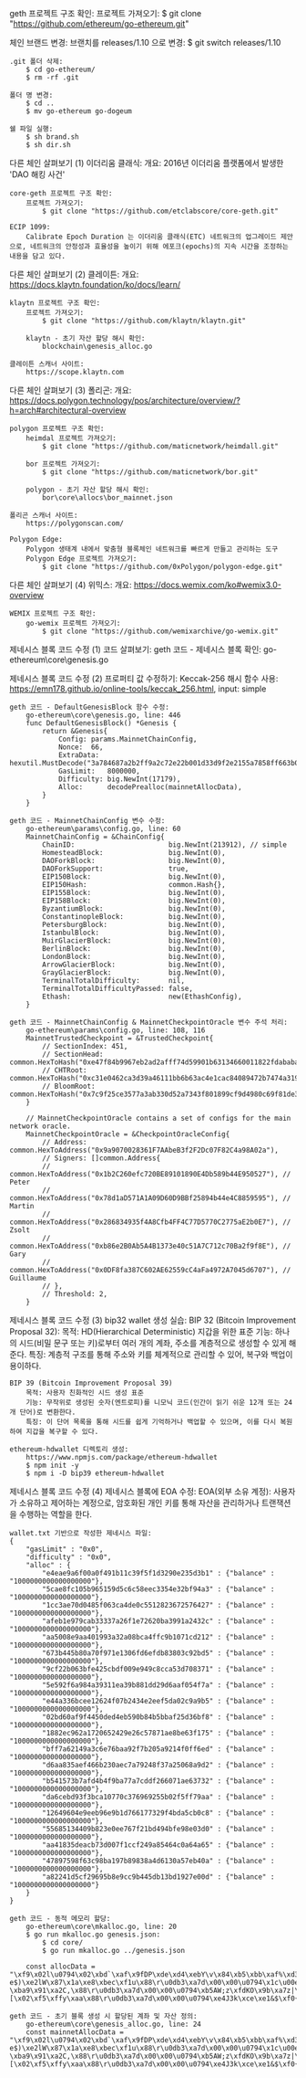 geth 프로젝트 구조 확인:
    프로젝트 가져오기:
        $ git clone "https://github.com/ethereum/go-ethereum.git"
        
체인 브랜드 변경:
    브랜치를 releases/1.10 으로 변경:
        $ git switch releases/1.10

    .git 폴더 삭제:
        $ cd go-ethereum/
        $ rm -rf .git

    폴더 명 변경:
        $ cd ..
        $ mv go-ethereum go-dogeum

    쉘 파일 실행:
        $ sh brand.sh
        $ sh dir.sh

다른 체인 살펴보기 (1) 이더리움 클래식:
    개요:
        2016년 이더리움 플랫폼에서 발생한 'DAO 해킹 사건'

    core-geth 프로젝트 구조 확인:
        프로젝트 가져오기:
            $ git clone "https://github.com/etclabscore/core-geth.git"

    ECIP 1099: 
        Calibrate Epoch Duration 는 이더리움 클래식(ETC) 네트워크의 업그레이드 제안으로, 네트워크의 안정성과 효율성을 높이기 위해 에포크(epochs)의 지속 시간을 조정하는 내용을 담고 있다.

다른 체인 살펴보기 (2) 클레이튼:
    개요:
        https://docs.klaytn.foundation/ko/docs/learn/

    klaytn 프로젝트 구조 확인:
        프로젝트 가져오기:
            $ git clone "https://github.com/klaytn/klaytn.git"

        klaytn - 초기 자산 할당 해시 확인:
            blockchain\genesis_alloc.go    

    클레이튼 스캐너 사이트:
        https://scope.klaytn.com

다른 체인 살펴보기 (3) 폴리곤:
    개요:
        https://docs.polygon.technology/pos/architecture/overview/?h=arch#architectural-overview

    polygon 프로젝트 구조 확인:
        heimdal 프로젝트 가져오기:
            $ git clone "https://github.com/maticnetwork/heimdall.git"
        
        bor 프로젝트 가져오기:
            $ git clone "https://github.com/maticnetwork/bor.git"

        polygon - 초기 자산 할당 해시 확인:
            bor\core\allocs\bor_mainnet.json

    폴리곤 스캐너 사이트:
        https://polygonscan.com/

    Polygon Edge:
        Polygon 생태계 내에서 맞춤형 블록체인 네트워크를 빠르게 만들고 관리하는 도구
        Polygon Edge 프로젝트 가져오기:
            $ git clone "https://github.com/0xPolygon/polygon-edge.git"

다른 체인 살펴보기 (4) 위믹스:
    개요:
        https://docs.wemix.com/ko#wemix3.0-overview

    WEMIX 프로젝트 구조 확인:
        go-wemix 프로젝트 가져오기:
            $ git clone "https://github.com/wemixarchive/go-wemix.git"
    
제네시스 블록 코드 수정 (1) 코드 살펴보기:
    geth 코드 - 제네시스 블록 확인:
        go-ethereum\core\genesis.go
    
제네시스 블록 코드 수정 (2) 프로퍼티 값 수정하기:
    Keccak-256 해시 함수 사용:
        https://emn178.github.io/online-tools/keccak_256.html, input: simple

    geth 코드 - DefaultGenesisBlock 함수 수정:
        go-ethereum\core\genesis.go, line: 446
        func DefaultGenesisBlock() *Genesis {
            return &Genesis{
                Config: params.MainnetChainConfig,
                Nonce:  66,
                ExtraData:  hexutil.MustDecode("3a784687a2b2ff9a2c72e22b001d33d9f2e2155a7858ff663b0990d35f14745d"),
                GasLimit:   8000000,
                Difficulty: big.NewInt(17179),
                Alloc:      decodePrealloc(mainnetAllocData),
            }
        }

    geth 코드 - MainnetChainConfig 변수 수정:
        go-ethereum\params\config.go, line: 60
        MainnetChainConfig = &ChainConfig{
            ChainID:                       big.NewInt(213912), // simple
            HomesteadBlock:                big.NewInt(0),
            DAOForkBlock:                  big.NewInt(0),
            DAOForkSupport:                true,
            EIP150Block:                   big.NewInt(0),
            EIP150Hash:                    common.Hash{},
            EIP155Block:                   big.NewInt(0),
            EIP158Block:                   big.NewInt(0),
            ByzantiumBlock:                big.NewInt(0),
            ConstantinopleBlock:           big.NewInt(0),
            PetersburgBlock:               big.NewInt(0),
            IstanbulBlock:                 big.NewInt(0),
            MuirGlacierBlock:              big.NewInt(0),
            BerlinBlock:                   big.NewInt(0),
            LondonBlock:                   big.NewInt(0),
            ArrowGlacierBlock:             big.NewInt(0),
            GrayGlacierBlock:              big.NewInt(0),
            TerminalTotalDifficulty:       nil,
            TerminalTotalDifficultyPassed: false,
            Ethash:                        new(EthashConfig),
        }

    geth 코드 - MainnetChainConfig & MainnetCheckpointOracle 변수 주석 처리:
        go-ethereum\params\config.go, line: 108, 116
        MainnetTrustedCheckpoint = &TrustedCheckpoint{
            // SectionIndex: 451,
            // SectionHead:  common.HexToHash("0xe47f84b9967eb2ad2afff74d59901b63134660011822fdababaf8fdd18a75aa6"),
            // CHTRoot:      common.HexToHash("0xc31e0462ca3d39a46111bb6b63ac4e1cac84089472b7474a319d582f72b3f0c0"),
            // BloomRoot:    common.HexToHash("0x7c9f25ce3577a3ab330d52a7343f801899cf9d4980c69f81de31ccc1a055c809"),
        }

        // MainnetCheckpointOracle contains a set of configs for the main network oracle.
        MainnetCheckpointOracle = &CheckpointOracleConfig{
            // Address: common.HexToAddress("0x9a9070028361F7AAbeB3f2F2Dc07F82C4a98A02a"),
            // Signers: []common.Address{
            // 	common.HexToAddress("0x1b2C260efc720BE89101890E4Db589b44E950527"), // Peter
            // 	common.HexToAddress("0x78d1aD571A1A09D60D9BBf25894b44e4C8859595"), // Martin
            // 	common.HexToAddress("0x286834935f4A8Cfb4FF4C77D5770C2775aE2b0E7"), // Zsolt
            // 	common.HexToAddress("0xb86e2B0Ab5A4B1373e40c51A7C712c70Ba2f9f8E"), // Gary
            // 	common.HexToAddress("0x0DF8fa387C602AE62559cC4aFa4972A7045d6707"), // Guillaume
            // },
            // Threshold: 2,
        }

제네시스 블록 코드 수정 (3) bip32 wallet 생성 실습:
    BIP 32 (Bitcoin Improvement Proposal 32):
        목적: HD(Hierarchical Deterministic) 지갑을 위한 표준
        기능: 하나의 시드(비밀 문구 또는 키)로부터 여러 개의 계좌, 주소를 계층적으로 생성할 수 있게 해준다.
        특징: 계층적 구조를 통해 주소와 키를 체계적으로 관리할 수 있어, 복구와 백업이 용이하다.
    
    BIP 39 (Bitcoin Improvement Proposal 39)
        목적: 사용자 친화적인 시드 생성 표준
        기능: 무작위로 생성된 숫자(엔트로피)를 니모닉 코드(인간이 읽기 쉬운 12개 또는 24개 단어)로 변환한다.
        특징: 이 단어 목록을 통해 시드를 쉽게 기억하거나 백업할 수 있으며, 이를 다시 복원하여 지갑을 복구할 수 있다.
    
    ethereum-hdwallet 디렉토리 생성:
        https://www.npmjs.com/package/ethereum-hdwallet
        $ npm init -y
        $ npm i -D bip39 ethereum-hdwallet

제네시스 블록 코드 수정 (4) 제네시스 블록에 EOA 수정:
    EOA(외부 소유 계정):
        사용자가 소유하고 제어하는 계정으로, 암호화된 개인 키를 통해 자산을 관리하거나 트랜잭션을 수행하는 역할을 한다.

    wallet.txt 기반으로 작성한 제네시스 파일:
    {
        "gasLimit" : "0x0",
        "difficulty" : "0x0",
        "alloc" : {
            "e4eae9a6f00a0f491b11c39f5f1d3290e235d3b1" : {"balance" : "1000000000000000000"},
            "5cae8fc105b965159d5c6c58eec3354e32bf94a3" : {"balance" : "1000000000000000000"},
            "1cc3ae70d0485f063ca4de0c5512823672576427" : {"balance" : "1000000000000000000"},
            "afeb1e979cab33337a26f1e72620ba3991a2432c" : {"balance" : "1000000000000000000"},
            "aa5008e9aa401993a32a08bca4ffc9b1071cd212" : {"balance" : "1000000000000000000"},
            "673b445b80a70f971e1306fd6efdb83803c92bd5" : {"balance" : "1000000000000000000"},
            "9cf22b063bfe425cbdf009e949c8cca53d708371" : {"balance" : "1000000000000000000"},
            "5e592f6a984a39311ea39b881dd29d6aaf054f7a" : {"balance" : "1000000000000000000"},
            "e44a336bcee12624f07b2434e2eef5da02c9a9b5" : {"balance" : "1000000000000000000"},
            "02bd60af9f4450ded4eb590b84b5bbaf25d36bf8" : {"balance" : "1000000000000000000"},
            "1882ec962a1720652429e26c57871ae8be63f175" : {"balance" : "1000000000000000000"},
            "bff7a62149a3c6e76baa92f7b205a9214f0ff6ed" : {"balance" : "1000000000000000000"},
            "d6aa835aef466b230aec7a79248f37a25068a9d2" : {"balance" : "1000000000000000000"},
            "b541573b7afd4b4f9ba77a7cddf266071ae63732" : {"balance" : "1000000000000000000"},
            "da6cebd93f3bca10770c376969255b02f5ff79aa" : {"balance" : "1000000000000000000"},
            "12649604e9eeb96e9b1d766177329f4bda5cb0c8" : {"balance" : "1000000000000000000"},
            "55685134409b823e0ee767f21bd494bfe98e03d0" : {"balance" : "1000000000000000000"},
            "aa41835deacb73d007f1ccf249a85464c0a64a65" : {"balance" : "1000000000000000000"},
            "47897598f63c98ba197b89838a4d6130a57eb40a" : {"balance" : "1000000000000000000"},
            "a82241d5cf29695b8e9cc9b445db13bd1927e00d" : {"balance" : "1000000000000000000"}
        }
    }

    geth 코드 - 동적 메모리 할당:
        go-ethereum\core\mkalloc.go, line: 20
        $ go run mkalloc.go genesis.json:
            $ cd core/
            $ go run mkalloc.go ../genesis.json

        const allocData = "\xf9\x02l\u0794\x02\xbd`\xaf\x9fDP\xde\xd4\xebY\v\x84\xb5\xbb\xaf%\xd3k\xf8\x88\r\u0db3\xa7d\x00\x00\u0794\x12d\x96\x04\xe9\xee\xb9n\x9b\x1dvaw2\x9fK\xda\\\xb0\u0208\r\u0db3\xa7d\x00\x00\u0794\x18\x82\xec\x96*\x17 e$)\xe2lW\x87\x1a\xe8\xbec\xf1u\x88\r\u0db3\xa7d\x00\x00\u0794\x1c\u00eep\xd0H_\x06<\xa4\xde\fU\x12\x826rWd'\x88\r\u0db3\xa7d\x00\x00\u0794G\x89u\x98\xf6<\x98\xba\x19{\x89\x83\x8aMa0\xa5~\xb4\n\x88\r\u0db3\xa7d\x00\x00\u0794UhQ4@\x9b\x82>\x0e\xe7g\xf2\x1b\u0514\xbf\xe9\x8e\x03\u0408\r\u0db3\xa7d\x00\x00\u0794\\\xae\x8f\xc1\x05\xb9e\x15\x9d\\lX\xee\xc35N2\xbf\x94\xa3\x88\r\u0db3\xa7d\x00\x00\u0794^Y/j\x98J91\x1e\xa3\x9b\x88\x1d\u049dj\xaf\x05Oz\x88\r\u0db3\xa7d\x00\x00\u0794g;D[\x80\xa7\x0f\x97\x1e\x13\x06\xfdn\xfd\xb88\x03\xc9+\u0548\r\u0db3\xa7d\x00\x00\u0794\x9c\xf2+\x06;\xfeB\\\xbd\xf0\t\xe9I\xc8\u0325=p\x83q\x88\r\u0db3\xa7d\x00\x00\u0794\xa8\"A\xd5\xcf)i[\x8e\x9c\u0274E\xdb\x13\xbd\x19'\xe0\r\x88\r\u0db3\xa7d\x00\x00\u0794\xaaA\x83]\xea\xcbs\xd0\a\xf1\xcc\xf2I\xa8Td\xc0\xa6Je\x88\r\u0db3\xa7d\x00\x00\u0794\xaaP\b\xe9\xaa@\x19\x93\xa3*\b\xbc\xa4\xff\u0271\a\x1c\xd2\x12\x88\r\u0db3\xa7d\x00\x00\u0794\xaf\xeb\x1e\x97\x9c\xab33z&\xf1\xe7& \xba9\x91\xa2C,\x88\r\u0db3\xa7d\x00\x00\u0794\xb5AW;z\xfdKO\x9b\xa7z|\xdd\xf2f\a\x1a\xe672\x88\r\u0db3\xa7d\x00\x00\u0794\xbf\xf7\xa6!I\xa3\xc6\xe7k\xaa\x92\xf7\xb2\x05\xa9!O\x0f\xf6\xed\x88\r\u0db3\xa7d\x00\x00\u0794\u05aa\x83Z\xefFk#\n\xeczy$\x8f7\xa2Ph\xa9\u0488\r\u0db3\xa7d\x00\x00\u0794\xdal\xeb\xd9?;\xca\x10w\f7ii%[\x02\xf5\xffy\xaa\x88\r\u0db3\xa7d\x00\x00\u0794\xe4J3k\xce\xe1&$\xf0{$4\xe2\xee\xf5\xda\x02\u0269\xb5\x88\r\u0db3\xa7d\x00\x00\u0794\xe4\xea\xe9\xa6\xf0\n\x0fI\x1b\x11\u00df_\x1d2\x90\xe25\u04f1\x88\r\u0db3\xa7d\x00\x00"

    geth 코드 - 초기 블록 생성 시 할당된 계좌 및 자산 정의:
        go-ethereum\core\genesis_alloc.go, line: 24
        const mainnetAllocData = "\xf9\x02l\u0794\x02\xbd`\xaf\x9fDP\xde\xd4\xebY\v\x84\xb5\xbb\xaf%\xd3k\xf8\x88\r\u0db3\xa7d\x00\x00\u0794\x12d\x96\x04\xe9\xee\xb9n\x9b\x1dvaw2\x9fK\xda\\\xb0\u0208\r\u0db3\xa7d\x00\x00\u0794\x18\x82\xec\x96*\x17 e$)\xe2lW\x87\x1a\xe8\xbec\xf1u\x88\r\u0db3\xa7d\x00\x00\u0794\x1c\u00eep\xd0H_\x06<\xa4\xde\fU\x12\x826rWd'\x88\r\u0db3\xa7d\x00\x00\u0794G\x89u\x98\xf6<\x98\xba\x19{\x89\x83\x8aMa0\xa5~\xb4\n\x88\r\u0db3\xa7d\x00\x00\u0794UhQ4@\x9b\x82>\x0e\xe7g\xf2\x1b\u0514\xbf\xe9\x8e\x03\u0408\r\u0db3\xa7d\x00\x00\u0794\\\xae\x8f\xc1\x05\xb9e\x15\x9d\\lX\xee\xc35N2\xbf\x94\xa3\x88\r\u0db3\xa7d\x00\x00\u0794^Y/j\x98J91\x1e\xa3\x9b\x88\x1d\u049dj\xaf\x05Oz\x88\r\u0db3\xa7d\x00\x00\u0794g;D[\x80\xa7\x0f\x97\x1e\x13\x06\xfdn\xfd\xb88\x03\xc9+\u0548\r\u0db3\xa7d\x00\x00\u0794\x9c\xf2+\x06;\xfeB\\\xbd\xf0\t\xe9I\xc8\u0325=p\x83q\x88\r\u0db3\xa7d\x00\x00\u0794\xa8\"A\xd5\xcf)i[\x8e\x9c\u0274E\xdb\x13\xbd\x19'\xe0\r\x88\r\u0db3\xa7d\x00\x00\u0794\xaaA\x83]\xea\xcbs\xd0\a\xf1\xcc\xf2I\xa8Td\xc0\xa6Je\x88\r\u0db3\xa7d\x00\x00\u0794\xaaP\b\xe9\xaa@\x19\x93\xa3*\b\xbc\xa4\xff\u0271\a\x1c\xd2\x12\x88\r\u0db3\xa7d\x00\x00\u0794\xaf\xeb\x1e\x97\x9c\xab33z&\xf1\xe7& \xba9\x91\xa2C,\x88\r\u0db3\xa7d\x00\x00\u0794\xb5AW;z\xfdKO\x9b\xa7z|\xdd\xf2f\a\x1a\xe672\x88\r\u0db3\xa7d\x00\x00\u0794\xbf\xf7\xa6!I\xa3\xc6\xe7k\xaa\x92\xf7\xb2\x05\xa9!O\x0f\xf6\xed\x88\r\u0db3\xa7d\x00\x00\u0794\u05aa\x83Z\xefFk#\n\xeczy$\x8f7\xa2Ph\xa9\u0488\r\u0db3\xa7d\x00\x00\u0794\xdal\xeb\xd9?;\xca\x10w\f7ii%[\x02\xf5\xffy\xaa\x88\r\u0db3\xa7d\x00\x00\u0794\xe4J3k\xce\xe1&$\xf0{$4\xe2\xee\xf5\xda\x02\u0269\xb5\x88\r\u0db3\xa7d\x00\x00\u0794\xe4\xea\xe9\xa6\xf0\n\x0fI\x1b\x11\u00df_\x1d2\x90\xe25\u04f1\x88\r\u0db3\xa7d\x00\x00"